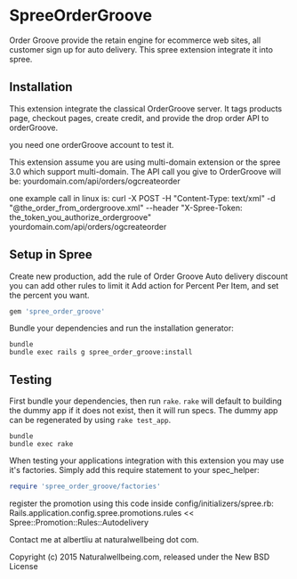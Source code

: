 SpreeOrderGroove
================

Order Groove provide the retain engine for ecommerce web sites, all customer sign up for auto delivery. This spree extension integrate it into spree.

Installation
------------

This extension integrate the classical OrderGroove server. It tags products page, checkout pages, create credit, and provide the drop order API to orderGroove.

you need one orderGroove account to test it.

This extension assume you are using multi-domain extension or the spree 3.0 which support multi-domain.
The API call you give to OrderGroove will be:
yourdomain.com/api/orders/ogcreateorder

one example call in linux is:
curl -X POST -H "Content-Type: text/xml" -d "@the_order_from_ordergroove.xml" --header "X-Spree-Token: the_token_you_authorize_ordergroove" yourdomain.com/api/orders/ogcreateorder

Setup in Spree
------------
Create new production, add the rule of Order Groove Auto delivery discount
you can add other rules to limit it
Add action for Percent Per Item, and set the percent you want.

```ruby
gem 'spree_order_groove'
```

Bundle your dependencies and run the installation generator:

```shell
bundle
bundle exec rails g spree_order_groove:install
```

Testing
-------

First bundle your dependencies, then run `rake`. `rake` will default to building the dummy app if it does not exist, then it will run specs. The dummy app can be regenerated by using `rake test_app`.

```shell
bundle
bundle exec rake
```

When testing your applications integration with this extension you may use it's factories.
Simply add this require statement to your spec_helper:

```ruby
require 'spree_order_groove/factories'
```

register the promotion using this code inside config/initializers/spree.rb:
Rails.application.config.spree.promotions.rules << Spree::Promotion::Rules::Autodelivery

Contact me at albertliu at naturalwellbeing dot com.


Copyright (c) 2015 Naturalwellbeing.com, released under the New BSD License
